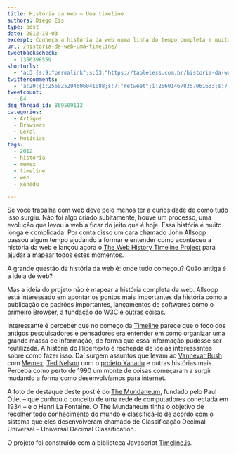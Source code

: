```yaml
---
title: História da Web – Uma timeline
authors: Diego Eis
type: post
date: 2012-10-03
excerpt: Conheça a história da web numa linha do tempo completa e muito informativa.
url: /historia-da-web-uma-timeline/
tweetbackscheck:
  - 1356398559
shorturls:
  - 'a:3:{s:9:"permalink";s:53:"https://tableless.com.br/historia-da-web-uma-timeline/";s:7:"tinyurl";s:26:"https://tinyurl.com/8gzl5v2";s:4:"isgd";s:19:"https://is.gd/Ro1Tvk";}'
twittercomments:
  - 'a:20:{i:256025294606041088;s:7:"retweet";i:256014678357061633;s:7:"retweet";i:256009153720487936;s:7:"retweet";i:256006792235057152;s:7:"retweet";i:256005730069516288;s:7:"retweet";i:253503070921695232;s:7:"retweet";i:253491316795793409;s:7:"retweet";i:253487699145666560;s:7:"retweet";i:253476394452008960;s:7:"retweet";i:253475773200076801;s:7:"retweet";i:253469587620904962;s:7:"retweet";i:253468629658640385;s:7:"retweet";i:253468302771376129;s:7:"retweet";i:253468019236421632;s:7:"retweet";i:253467861811613696;s:7:"retweet";i:253467600296767488;s:7:"retweet";i:271948290466148352;s:7:"retweet";i:271939924037607424;s:7:"retweet";i:271938023376175104;s:7:"retweet";i:283170068244873216;s:7:"retweet";}'
tweetcount:
  - 64
dsq_thread_id: 869509112
categories:
  - Artigos
  - Browsers
  - Geral
  - Notícias
tags:
  - 2012
  - historia
  - memex
  - timeline
  - web
  - xanadu

---
```

Se você trabalha com web deve pelo menos ter a curiosidade de como tudo isso surgiu. Não foi algo criado subitamente, houve um processo, uma evolução que levou a web a ficar do jeito que é hoje. Essa história é muito longa e complicada. Por conta disso um cara chamado John Allsopp passou algum tempo ajudando a formar e entender como aconteceu a história da web e lançou agora o [The Web History Timeline Project][1] para ajudar a mapear todos estes momentos.

A grande questão da história da web é: onde tudo começou? Quão antiga é a ideia de web?
  
Mas a ideia do projeto não é mapear a história completa da web. Allsopp está interessado em apontar os pontos mais importantes da história como a publicação de padrões importantes, lançamentos de softwares como o primeiro Browser, a fundação do W3C e outras coisas. 

Interessante é perceber que no começo da [Timeline][1] parece que o foco dos antigos pesquisadores e pensadores era entender em como organizar uma grande massa de informação, de forma que essa informação pudesse ser reutilizada. A história do Hipertexto é recheada de ideias interessantes sobre como fazer isso. Daí surgem assuntos que levam ao [Vannevar Bush][2] com [Memex][3], [Ted Nelson][4] com o [projeto Xanadu][5] e outras histórias mais. Perceba como perto de 1990 um monte de coisas começaram a surgir mudando a forma como desenvolvíamos para internet.

A foto de destaque deste post é do [The Mundaneum][6], fundado pelo Paul Otlet &#8211; que cunhou o conceito de uma rede de computadores conectada em 1934 &#8211; e o Henri La Fontaine. O The Mundaneum tinha o objetivo de recolher todo conhecimento do mundo e classificá-lo de acordo com o sistema que eles desenvolveram chamado de Classificação Decimal Universal &#8211; Universal Decimal Classification.

O projeto foi construído com a biblioteca Javascript [Timeline.js][7].

 [1]: https://webdirections.org/history/#0
 [2]: https://www.tipografos.net/internet/vanevar-bush.html
 [3]: https://en.wikipedia.org/wiki/Memex
 [4]: https://en.wikipedia.org/wiki/Ted_Nelson
 [5]: https://xanadu.com
 [6]: https://en.wikipedia.org/wiki/Mundaneum
 [7]: https://timeline.verite.co